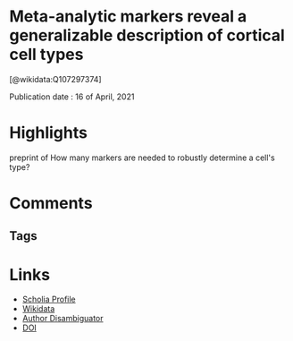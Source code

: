 
Meta-analytic markers reveal a generalizable description of cortical cell types
===============================================================================
  
  [@wikidata:Q107297374]  
  
Publication date : 16 of April, 2021  

# Highlights

preprint of How many markers are needed to robustly determine a cell's type?
# Comments

## Tags

# Links
  
 * [Scholia Profile](https://scholia.toolforge.org/work/Q107297374)  
 * [Wikidata](https://www.wikidata.org/wiki/Q107297374)  
 * [Author Disambiguator](https://author-disambiguator.toolforge.org/work_item_oauth.php?id=Q107297374&batch_id=&match=1&author_list_id=&doit=Get+author+links+for+work)  
 * [DOI](https://doi.org/10.1101/2021.04.16.439807)  
